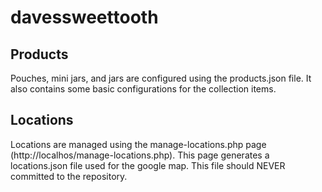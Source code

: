 # davessweettooth

## Products
Pouches, mini jars, and jars are configured using the products.json file. It also contains some basic configurations for the collection items.

## Locations
Locations are managed using the manage-locations.php page (http://localhos/manage-locations.php). This page generates a locations.json file used for the google map. This file should NEVER committed to the repository.
